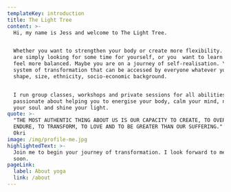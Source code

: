 ```yaml
---
templateKey: introduction
title: The Light Tree
content: >-
  Hi, my name is Jess and welcome to The Light Tree. 


  Whether you want to strengthen your body or create more flexibility. Maybe you
  are simply looking for some time for yourself, or you  want to learn how to
  feel more balanced. Maybe you are on a journey of self-realisation. Yoga is a
  system of transformation that can be accessed by everyone whatever your age,
  shape, size, ethnicity, socio-economic background. 


  I run group classes, workshops and private sessions for all abilities and I am
  passionate about helping you to energise your body, calm your mind, nourish
  your soul and shine your light.
quote: >-
  "THE MOST AUTHENTIC THING ABOUT US IS OUR CAPACITY TO CREATE, TO OVERCOME, TO
  ENDURE, TO TRANSFORM, TO LOVE AND TO BE GREATER THAN OUR SUFFERING." - Ben
  Okri
image: /img/profile-me.jpg
highlightedText: >-
  Join me to begin your journey of transformation. I look forward to meeting you
  soon.
pageLink:
  label: About yoga
  link: /about
---
```


